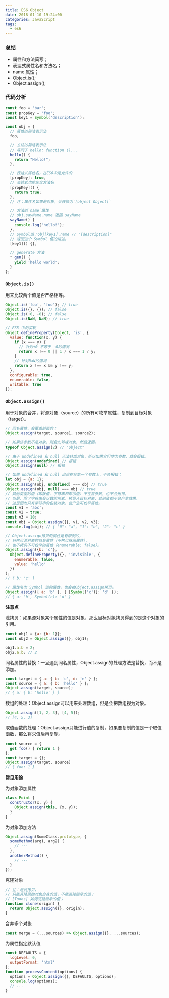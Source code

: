 ```yaml
---
title: ES6 Object
date: 2018-01-10 19:24:00
categories: JavaScript
tags:
  - es6
---
```


### 总结

- 属性和方法简写；
- 表达式属性名和方法名；
- name 属性；
- Object.is();
- Object.assign();

### 代码分析

```js
const foo = 'bar';
const propKey = 'foo';
const key1 = Symbol('description');

const obj = {
  // 属性的简洁表示法
  foo,

  // 方法的简洁表示法
  // 等同于 hello: function ()...
  hello() {
    return "Hello!";
  },

  // 表达式属性名，在ES6中是允许的
  [propKey]: true,
  // 表达式也能定义方法名
  [propKey]() {
    return true;
  },
  // 注：属性名如果是对象，会转换为`[object Object]`

  // 方法的`name`属性
  // obj.sayName.name 返回 sayName
  sayName() {
    console.log('hello!');
  },
  // Symbol值：obj[key1].name // "[description]"
  // 返回这个 Symbol 值的描述。
  [key1]() {},

  // generate 方法
  * gen() {
    yield 'hello world';
  }
};
```

### `Object.is()`

用来比较两个值是否严格相等。

```js
Object.is('foo', 'foo'); // true
Object.is({}, {}); // false
Object.is(+0, -0); // false
Object.is(NaN, NaN); // true
```

```js
// ES5 中的实现
Object.defineProperty(Object, 'is', {
  value: function(x, y) {
    if (x === y) {
      // 针对+0 不等于 -0的情况
      return x !== 0 || 1 / x === 1 / y;
    }
    // 针对NaN的情况
    return x !== x && y !== y;
  },
  configurable: true,
  enumerable: false,
  writable: true
});
```

### `Object.assign()`

用于对象的合并，将源对象（source）的所有可枚举属性，复制到目标对象（target）。

```js
// 同名属性，会覆盖前面的；
Object.assign(target, source1, source2);

// 如果该参数不是对象，则会先转成对象，然后返回。
typeof Object.assign(2) // "object"

// 由于 undefined 和 null 无法转成对象，所以如果它们作为参数，就会报错。
Object.assign(undefined) // 报错
Object.assign(null) // 报错

// 如果 undefined 和 null 出现在非第一个参数上，不会报错；
let obj = {a: 1};
Object.assign(obj, undefined) === obj // true
Object.assign(obj, null) === obj // true
// 其他类型的值（即数值、字符串和布尔值）不在首参数，也不会报错。
// 但是，除了字符串会以数组形式，拷贝入目标对象，其他值都不会产生效果。
// 这是因为只有字符串的包装对象，会产生可枚举属性。
const v1 = 'abc';
const v2 = true;
const v3 = 10;
const obj = Object.assign({}, v1, v2, v3);
console.log(obj); // { "0": "a", "1": "b", "2": "c" }

// Object.assign拷贝的属性是有限制的，
// 只拷贝源对象的自身属性（不拷贝继承属性），
// 也不拷贝不可枚举的属性（enumerable: false）。
Object.assign({b: 'c'},
  Object.defineProperty({}, 'invisible', {
    enumerable: false,
    value: 'hello'
  })
);
// { b: 'c' }

// 属性名为 Symbol 值的属性，也会被Object.assign拷贝。
Object.assign({ a: 'b' }, { [Symbol('c')]: 'd' });
// { a: 'b', Symbol(c): 'd' }

```

**注意点**

浅拷贝：如果源对象某个属性的值是对象，那么目标对象拷贝得到的是这个对象的引用。

```js
const obj1 = {a: {b: 1}};
const obj2 = Object.assign({}, obj1);

obj1.a.b = 2;
obj2.a.b; // 2
```

同名属性的替换：一旦遇到同名属性，Object.assign的处理方法是替换，而不是添加。

```js
const target = { a: { b: 'c', d: 'e' } };
const source = { a: { b: 'hello' } };
Object.assign(target, source);
// { a: { b: 'hello' } }
```

数组的处理：Object.assign可以用来处理数组，但是会把数组视为对象。

```js
Object.assign([1, 2, 3], [4, 5]);
// [4, 5, 3]
```

取值函数的处理：Object.assign只能进行值的复制，如果要复制的值是一个取值函数，那么将求值后再复制。

```js
const source = {
  get foo() { return 1 }
};
const target = {};
Object.assign(target, source)
// { foo: 1 }
```

**常见用途**

为对象添加属性

```js
class Point {
  constructor(x, y) {
    Object.assign(this, {x, y});
  }
}
```

为对象添加方法

```js
Object.assign(SomeClass.prototype, {
  someMethod(arg1, arg2) {
    // ···
  },
  anotherMethod() {
    // ···
  }
});
```

克隆对象

```js
// 注：是浅拷贝，
// 只能克隆原始对象自身的值，不能克隆继承的值；
// [Todos] 如何克隆继承的值；
function clone(origin) {
  return Object.assign({}, origin);
}
```

合并多个对象

```js
const merge = (...sources) => Object.assign({}, ...sources);
```

为属性指定默认值

```js
const DEFAULTS = {
  logLevel: 0,
  outputFormat: 'html'
};
function processContent(options) {
  options = Object.assign({}, DEFAULTS, options);
  console.log(options);
  // ...
}
```

